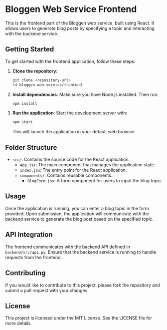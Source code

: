 # Bloggen Web Service Frontend

This is the frontend part of the Bloggen web service, built using React. It allows users to generate blog posts by specifying a topic and interacting with the backend service.

## Getting Started

To get started with the frontend application, follow these steps:

1. **Clone the repository**:
   ```bash
   git clone <repository-url>
   cd bloggen-web-service/frontend
   ```

2. **Install dependencies**:
   Make sure you have Node.js installed. Then run:
   ```bash
   npm install
   ```

3. **Run the application**:
   Start the development server with:
   ```bash
   npm start
   ```
   This will launch the application in your default web browser.

## Folder Structure

- `src/`: Contains the source code for the React application.
  - `App.jsx`: The main component that manages the application state.
  - `index.jsx`: The entry point for the React application.
  - `components/`: Contains reusable components.
    - `BlogForm.jsx`: A form component for users to input the blog topic.

## Usage

Once the application is running, you can enter a blog topic in the form provided. Upon submission, the application will communicate with the backend service to generate the blog post based on the specified topic.

## API Integration

The frontend communicates with the backend API defined in `backend/src/api.py`. Ensure that the backend service is running to handle requests from the frontend.

## Contributing

If you would like to contribute to this project, please fork the repository and submit a pull request with your changes.

## License

This project is licensed under the MIT License. See the LICENSE file for more details.